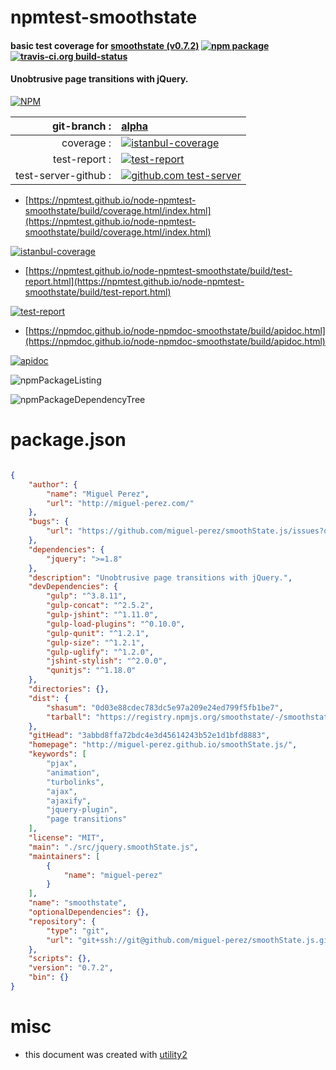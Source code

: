 # npmtest-smoothstate

#### basic test coverage for  [smoothstate (v0.7.2)](http://miguel-perez.github.io/smoothState.js/)  [![npm package](https://img.shields.io/npm/v/npmtest-smoothstate.svg?style=flat-square)](https://www.npmjs.org/package/npmtest-smoothstate) [![travis-ci.org build-status](https://api.travis-ci.org/npmtest/node-npmtest-smoothstate.svg)](https://travis-ci.org/npmtest/node-npmtest-smoothstate)

#### Unobtrusive page transitions with jQuery.

[![NPM](https://nodei.co/npm/smoothstate.png?downloads=true&downloadRank=true&stars=true)](https://www.npmjs.com/package/smoothstate)

| git-branch : | [alpha](https://github.com/npmtest/node-npmtest-smoothstate/tree/alpha)|
|--:|:--|
| coverage : | [![istanbul-coverage](https://npmtest.github.io/node-npmtest-smoothstate/build/coverage.badge.svg)](https://npmtest.github.io/node-npmtest-smoothstate/build/coverage.html/index.html)|
| test-report : | [![test-report](https://npmtest.github.io/node-npmtest-smoothstate/build/test-report.badge.svg)](https://npmtest.github.io/node-npmtest-smoothstate/build/test-report.html)|
| test-server-github : | [![github.com test-server](https://npmtest.github.io/node-npmtest-smoothstate/GitHub-Mark-32px.png)](https://npmtest.github.io/node-npmtest-smoothstate/build/app/index.html) | | build-artifacts : | [![build-artifacts](https://npmtest.github.io/node-npmtest-smoothstate/glyphicons_144_folder_open.png)](https://github.com/npmtest/node-npmtest-smoothstate/tree/gh-pages/build)|

- [https://npmtest.github.io/node-npmtest-smoothstate/build/coverage.html/index.html](https://npmtest.github.io/node-npmtest-smoothstate/build/coverage.html/index.html)

[![istanbul-coverage](https://npmtest.github.io/node-npmtest-smoothstate/build/screenCapture.buildCi.browser.%252Ftmp%252Fbuild%252Fcoverage.lib.html.png)](https://npmtest.github.io/node-npmtest-smoothstate/build/coverage.html/index.html)

- [https://npmtest.github.io/node-npmtest-smoothstate/build/test-report.html](https://npmtest.github.io/node-npmtest-smoothstate/build/test-report.html)

[![test-report](https://npmtest.github.io/node-npmtest-smoothstate/build/screenCapture.buildCi.browser.%252Ftmp%252Fbuild%252Ftest-report.html.png)](https://npmtest.github.io/node-npmtest-smoothstate/build/test-report.html)

- [https://npmdoc.github.io/node-npmdoc-smoothstate/build/apidoc.html](https://npmdoc.github.io/node-npmdoc-smoothstate/build/apidoc.html)

[![apidoc](https://npmdoc.github.io/node-npmdoc-smoothstate/build/screenCapture.buildCi.browser.%252Ftmp%252Fbuild%252Fapidoc.html.png)](https://npmdoc.github.io/node-npmdoc-smoothstate/build/apidoc.html)

![npmPackageListing](https://npmtest.github.io/node-npmtest-smoothstate/build/screenCapture.npmPackageListing.svg)

![npmPackageDependencyTree](https://npmtest.github.io/node-npmtest-smoothstate/build/screenCapture.npmPackageDependencyTree.svg)



# package.json

```json

{
    "author": {
        "name": "Miguel Perez",
        "url": "http://miguel-perez.com/"
    },
    "bugs": {
        "url": "https://github.com/miguel-perez/smoothState.js/issues?q=is%3Aopen+is%3Aissue+label%3Abug"
    },
    "dependencies": {
        "jquery": ">=1.8"
    },
    "description": "Unobtrusive page transitions with jQuery.",
    "devDependencies": {
        "gulp": "^3.8.11",
        "gulp-concat": "^2.5.2",
        "gulp-jshint": "^1.11.0",
        "gulp-load-plugins": "^0.10.0",
        "gulp-qunit": "^1.2.1",
        "gulp-size": "^1.2.1",
        "gulp-uglify": "^1.2.0",
        "jshint-stylish": "^2.0.0",
        "qunitjs": "^1.18.0"
    },
    "directories": {},
    "dist": {
        "shasum": "0d03e88cdec783dc5e97a209e24ed799f5fb1be7",
        "tarball": "https://registry.npmjs.org/smoothstate/-/smoothstate-0.7.2.tgz"
    },
    "gitHead": "3abbd8ffa72bdc4e3d45614243b52e1d1bfd8883",
    "homepage": "http://miguel-perez.github.io/smoothState.js/",
    "keywords": [
        "pjax",
        "animation",
        "turbolinks",
        "ajax",
        "ajaxify",
        "jquery-plugin",
        "page transitions"
    ],
    "license": "MIT",
    "main": "./src/jquery.smoothState.js",
    "maintainers": [
        {
            "name": "miguel-perez"
        }
    ],
    "name": "smoothstate",
    "optionalDependencies": {},
    "repository": {
        "type": "git",
        "url": "git+ssh://git@github.com/miguel-perez/smoothState.js.git"
    },
    "scripts": {},
    "version": "0.7.2",
    "bin": {}
}
```



# misc
- this document was created with [utility2](https://github.com/kaizhu256/node-utility2)
